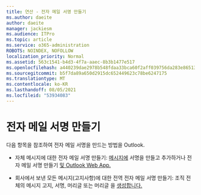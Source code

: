 ```yaml
---
title: 연산 - 전자 메일 서명 만들기
ms.author: daeite
author: daeite
manager: jackiesm
ms.audience: ITPro
ms.topic: article
ms.service: o365-administration
ROBOTS: NOINDEX, NOFOLLOW
localization_priority: Normal
ms.assetid: 563c1541-b4d3-4f7a-aaec-8b3b1477e517
ms.openlocfilehash: a440239dae2978b548fdaa33bca60f2aff039756da283e86513b9ee2dbd3c59b
ms.sourcegitcommit: b5f7da89a650d2915dc652449623c78be6247175
ms.translationtype: MT
ms.contentlocale: ko-KR
ms.lasthandoff: 08/05/2021
ms.locfileid: "53934083"
---
```

# <a name="create-email-signatures"></a>전자 메일 서명 만들기

다음 항목을 참조하여 전자 메일 서명을 만드는 방법을 Outlook.
  
- 자체 메시지에 대한 전자 메일 서명 만들기: [메시지에](https://support.office.com/article/8ee5d4f4-68fd-464a-a1c1-0e1c80bb27f2.aspx) 서명을 만들고 추가하거나 전자 메일 서명 만들기 [및 Outlook Web App.](https://support.office.com/article/0f230564-11b9-4239-83de-f10cbe4dfdfc.aspx)
    
- 회사에서 보낸 모든 메시지(고지사항)에 대한 전역 전자 메일 서명 만들기: 조직 전체의 메시지 고지, 서명, 머리글 또는 머리글 을 [생성합니다.](https://go.microsoft.com/fwlink/p/?linkid=391096)
    

